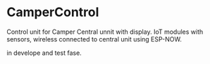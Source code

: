 # CamperControl
Control unit for Camper
Central unnit with display. IoT modules with sensors, wireless connected to central unit using ESP-NOW.

in develope and test fase.
